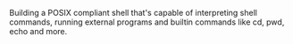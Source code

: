 Building a POSIX compliant shell that's capable of
interpreting shell commands, running external programs and builtin commands like
cd, pwd, echo and more.